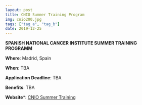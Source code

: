 ```yaml
---
layout: post
title: CNIO Summer Training Program
img: cnio200.jpg
tags: ["tag_a", "tag_b"]
date: 2019-12-25
---
```


**SPANISH NATIONAL CANCER INSTITUTE SUMMER TRAINING PROGRAMM**

**Where**: Madrid, Spain

**When**: TBA

**Application Deadline**: TBA

**Benefits**: TBA 

**Website***: [CNIO Summer Training](https://www.cnio.es/en/education-and-career-development/career-development-programmes/undergraduate-students/)

